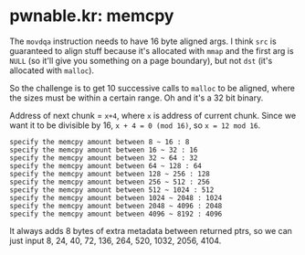 # pwnable.kr: memcpy

The `movdqa` instruction needs to have 16 byte aligned args. I think `src` is guaranteed to align stuff because it's allocated with `mmap` and the first arg is `NULL` (so it'll give you something on a page boundary), but not `dst` (it's allocated with `malloc`).

So the challenge is to get 10 successive calls to `malloc` to be aligned, where the sizes must be within a certain range. Oh and it's a 32 bit binary.

Address of next chunk = `x+4`, where `x` is address of current chunk. Since we want it to be divisible by 16, `x + 4 = 0 (mod 16)`, so `x = 12 mod 16`.

```
specify the memcpy amount between 8 ~ 16 : 8
specify the memcpy amount between 16 ~ 32 : 16
specify the memcpy amount between 32 ~ 64 : 32
specify the memcpy amount between 64 ~ 128 : 64
specify the memcpy amount between 128 ~ 256 : 128
specify the memcpy amount between 256 ~ 512 : 256
specify the memcpy amount between 512 ~ 1024 : 512
specify the memcpy amount between 1024 ~ 2048 : 1024
specify the memcpy amount between 2048 ~ 4096 : 2048
specify the memcpy amount between 4096 ~ 8192 : 4096
```

It always adds 8 bytes of extra metadata between returned ptrs, so we can just input 8, 24, 40, 72, 136, 264, 520, 1032, 2056, 4104.
